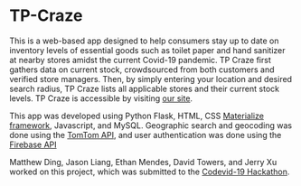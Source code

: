 # TP-Craze
This is a web-based app designed to help consumers stay up to date on inventory levels of essential goods such as toilet paper and hand sanitizer at nearby stores amidst the current Covid-19 pandemic. TP Craze first gathers data on current stock, crowdsourced from both customers and verified store managers. Then, by simply entering your location and desired search radius, TP Craze lists all applicable stores and their current stock levels. TP Craze is accessible by visiting [our site](westfordcodevid123.pythonanywhere.com). 

This app was developed using Python Flask, HTML, CSS [Materialize framework](https://materializecss.com/), Javascript, and MySQL. Geographic search and geocoding was done using the [TomTom API](https://developer.tomtom.com/docs-and-tools), and user authentication was done using the [Firebase API](https://firebase.google.com/) 

Matthew Ding, Jason Liang, Ethan Mendes, David Towers, and Jerry Xu worked on this project, which was submitted to the [Codevid-19 Hackathon](https://codevid19.com/).
